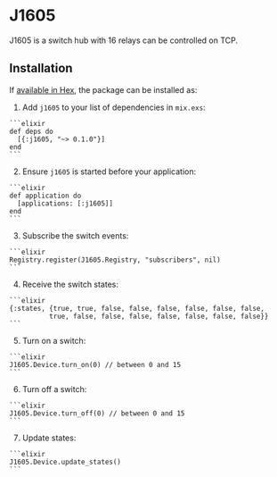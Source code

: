 # J1605

J1605 is a switch hub with 16 relays can be controlled on TCP.

## Installation

If [available in Hex](https://hex.pm/docs/publish), the package can be installed as:

  1. Add `j1605` to your list of dependencies in `mix.exs`:

    ```elixir
    def deps do
      [{:j1605, "~> 0.1.0"}]
    end
    ```

  2. Ensure `j1605` is started before your application:

    ```elixir
    def application do
      [applications: [:j1605]]
    end
    ```

  3. Subscribe the switch events:

    ```elixir
    Registry.register(J1605.Registry, "subscribers", nil)
    ```

  4. Receive the switch states:

    ```elixir
    {:states, {true, true, false, false, false, false, false, false,
              true, false, false, false, false, false, false, false}}
    ```

  5. Turn on a switch:

    ```elixir
    J1605.Device.turn_on(0) // between 0 and 15
    ```

  6. Turn off a switch:

    ```elixir
    J1605.Device.turn_off(0) // between 0 and 15
    ```

  7. Update states:

    ```elixir
    J1605.Device.update_states()
    ```
